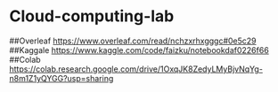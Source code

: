# Cloud-computing-lab
##Overleaf
https://www.overleaf.com/read/nchzxrhxgggc#0e5c29
##Kaggale
https://www.kaggle.com/code/faizku/notebookdaf0226f66
##Colab 
https://colab.research.google.com/drive/1OxqJK8ZedyLMyBjvNqYg-n8m1Z1yQYGG?usp=sharing
